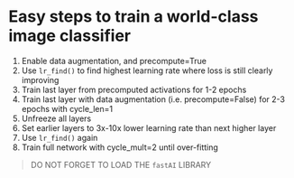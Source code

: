# Easy steps to train a world-class image classifier
1. Enable data augmentation, and precompute=True
1. Use `lr_find()` to find highest learning rate where loss is still clearly improving
1. Train last layer from precomputed activations for 1-2 epochs
1. Train last layer with data augmentation (i.e. precompute=False) for 2-3 epochs with cycle_len=1
1. Unfreeze all layers
1. Set earlier layers to 3x-10x lower learning rate than next higher layer
1. Use `lr_find()` again
1. Train full network with cycle_mult=2 until over-fitting

>DO NOT FORGET TO LOAD THE `fastAI` LIBRARY
